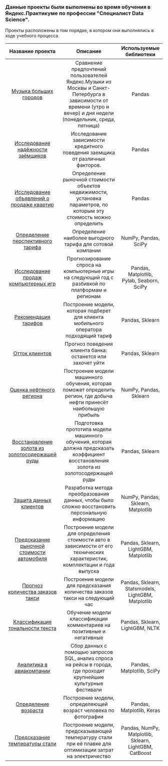 ### Данные проекты были выполнены во время обучения в Яндекс.Практикуме по профессии "Специалист Data Science".
Проекты расположены в том порядке, в котором они выполнялись в ходе учебного процесса.  

|Название проекта               |    Описание                                            | Используемые библиотеки  |
|:-----------------------------:|:------------------------------------------------------:|:------------------------:|
|[Музыка больших городов](https://github.com/arturboev/yandex-practicum-projects/tree/master/01.Big-city-music)|Сравнение предпочтений пользователей Яндекс.Музыки из Москвы и Санкт-Петербурга в зависимости от времени (утро и вечер) и дня недели (понедельник, среда, пятница)|Pandas|
|[Исследование надёжности заёмщиков](https://github.com/arturboev/yandex-practicum-projects/tree/master/02.Borrowers-reliability)|Исследование зависимости кредитного поведения заемщика от различных факторов.|Pandas|
|[Исследование объявлений о продаже квартир](https://github.com/arturboev/yandex-practicum-projects/tree/master/03.Apartments-for-sale)|Определение рыночной стоимости объектов недвижимости, установка параметров, по которым эту стоимость можно определить|Pandas|
|[Определение перспективного тарифа](https://github.com/arturboev/yandex-practicum-projects/tree/master/04.Prospective-tariff)|Определение наиболее выгодного тарифа для сотовой компании|NumPy, Pandas, SciPy|
|[Исследование продаж компьютерных игр](https://github.com/arturboev/yandex-practicum-projects/tree/master/05.Computer-game-sales)|Прогнозирование спроса на компьютерные игры на следующий год с разбивкой по платформам и регионам|Pandas, Matplotlib, Pylab, Seaborn, SciPy|
|[Рекомендация тарифов](https://github.com/arturboev/yandex-practicum-projects/tree/master/06.Rate-recommendation)|Построение модели, которая подберет для клиента мобильного оператора подходящий тариф|Pandas, Sklearn|
|[Отток клиентов](https://github.com/arturboev/yandex-practicum-projects/tree/master/07.Customer-outflow)|Прогноз поведения клиента банка: останется или захочет уйти|Pandas, Sklearn|
|[Оценка нефтяного региона](https://github.com/arturboev/yandex-practicum-projects/tree/master/08.Oil-regions)|Построение модели машинного обучения, которая поможет определить регион, где добыча нефти принесёт наибольшую прибыль|NumPy, Pandas, Sklearn|
|[Восстановление золота из золотосодержащей руды](https://github.com/arturboev/yandex-practicum-projects/tree/master/09.Gold-recovery)|Подготовка прототипа модели машинного обучения, которая должна предсказать коэффициент восстановления золота из золотосодержащей руды|Pandas, Sklearn|
|[Защита данных клиентов ](https://github.com/arturboev/yandex-practicum-projects/tree/master/10.Customer-data-protection)|Разработка метода преобразования данных, чтобы было сложно восстановить персональную информацию|NumPy, Pandas, Sklearn, Matplotlib|
|[Предсказание рыночной стоимости автомобиля](https://github.com/arturboev/yandex-practicum-projects/tree/master/11.Car-value-prediction)|Построение модели для определения стоимости авто в зависимости от его технических характеристик, комплектации и года выпуска|Pandas, Sklearn, LightGBM, Matplotlib|
|[Прогноз количества заказов такси](https://github.com/arturboev/yandex-practicum-projects/tree/master/12.Taxi-order-forecast)|Построение модели для предсказания количества заказов такси на следующий час|Pandas, Sklearn, Statsmodels, LightGBM, Matplotlib|
|[Классификация тональности текста](https://github.com/arturboev/yandex-practicum-projects/tree/master/13.Text-tonality-classification)|Обучение модели классификации комментариев на позитивные и негативные|Pandas, Sklearn, LightGBM, NLTK|
|[Аналитика в авиакомпании](https://github.com/arturboev/yandex-practicum-projects/tree/master/14.Airline-analytics)|Сбор данных с помощью запросов SQL, анализ спроса на рейсы в города, где проходят крупнейшие культурные фестивали|Pandas, Matplotlib, SciPy|
|[Определение возраста](https://github.com/arturboev/yandex-practicum-projects/tree/master/15.Age-determination)|Построение модели, определяющей возраст человека по фотографии|Pandas, Matplotlib, Keras|
|[Предсказание температуры стали](https://github.com/arturboev/yandex-practicum-projects/blob/master/16.Steel-temperature)|Построение модели, предсказывающей температуру стали при её плавке для оптимизации затрат на электричество|Pandas, NumPy, Matplotlib, Sklearn, LightGBM, CatBoost|

